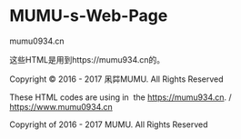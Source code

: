 # MUMU-s-Web-Page

mumu0934.cn         

这些HTML是用到https://mumu934.cn的。       

Copyright © 2016 - 2017 凩茻MUMU. All Rights Reserved      

These HTML codes are using in  the https://mumu934.cn. / https://www.mumu0934.cn

Copyright of 2016 - 2017 MUMU. All Rights Reserved 
